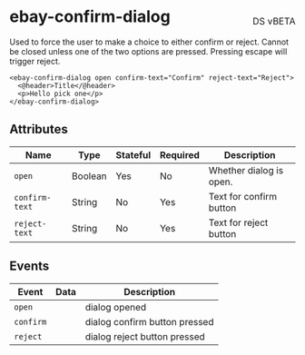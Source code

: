 <h1 style='display: flex; justify-content: space-between; align-items: center;'>
    <span>
        ebay-confirm-dialog
    </span>
    <span style='font-weight: normal; font-size: medium; margin-bottom: -15px;'>
        DS vBETA
    </span>
</h1>

Used to force the user to make a choice to either confirm or reject. Cannot be closed unless one of the two options are pressed. Pressing escape will trigger reject.

```marko
<ebay-confirm-dialog open confirm-text="Confirm" reject-text="Reject">
  <@header>Title</@header>
  <p>Hello pick one</p>
</ebay-confirm-dialog>
```

## Attributes

| Name           | Type    | Stateful | Required | Description             |
| -------------- | ------- | -------- | -------- | ----------------------- |
| `open`         | Boolean | Yes      | No       | Whether dialog is open. |
| `confirm-text` | String  | No       | Yes      | Text for confirm button |
| `reject-text`  | String  | No       | Yes      | Text for reject button  |

## Events

| Event     | Data | Description                   |
| --------- | ---- | ----------------------------- |
| `open`    |      | dialog opened                 |
| `confirm` |      | dialog confirm button pressed |
| `reject`  |      | dialog reject button pressed  |
